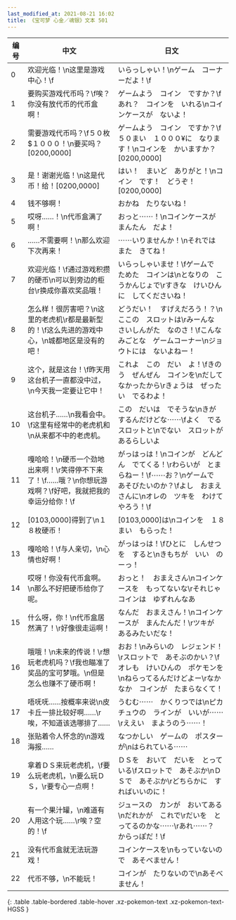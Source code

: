 ```yaml
---
last_modified_at: 2021-08-21 16:02
title: 《宝可梦 心金／魂银》文本 501
---
```

| 编号 | 中文 | 日文 |
| ---- | ---- | ---- |
| 0 | 欢迎光临！\n这里是游戏中心！\f | いらっしゃい！\nゲーム　コーナーだよ！\f |
| 1 | 要购买游戏代币吗？\f唉？你没有放代币的代币盒啊！ | ゲームよう　コイン　ですか？\fあれ？　コインを　いれる\nコインケースが　ないよ！ |
| 2 | 需要游戏代币吗？\f５０枚　$１０００！\n要买吗？[0200,0000] | ゲームよう　コイン　ですか？\f５０まい　１０００¥に　なります！\nコインを　かいますか？[0200,0000] |
| 3 | 是！谢谢光临！\n这是代币！给！[0200,0000] | はい！　まいど　ありがと！\nコイン　です！　どうぞ！[0200,0000] |
| 4 | 钱不够啊！ | おかね　たりないね！ |
| 5 | 哎呀……！\n代币盒满了啊！ | おっと⋯⋯！\nコインケースが　まんたん　だよ！ |
| 6 | ……不需要啊！\n那么欢迎下次再来！ | ⋯⋯いりませんか！\nそれでは　また　きてね！ |
| 7 | 欢迎光临！\f通过游戏积攒的硬币\n可以到旁边的柜台\r换成你喜欢奖品哦！ | いらっしゃいませ！\fゲームで　ためた　コインは\nとなりの　こうかんじょで\rすきな　けいひんに　してくださいね！ |
| 8 | 怎么样！很厉害吧？\n这里的老虎机\r都是最新型的！\f这么先进的游戏中心，\n城都地区是没有的吧！ | どうだい！　すげえだろう！？\nここの　スロットは\rみーんな　さいしんがた　なのさ！\fこんな　みごとな　ゲームコーナー\nジョウトには　ないよねー！ |
| 9 | 这个，就是这台！\f昨天用这台机子一直都没中过，\n今天我一定要让它中！ | これよ　この　だい　よ！\fきのう　ぜんぜん　コインを\nだして　なかったから\rきょうは　ぜったい　でるわよ！ |
| 10 | 这台机子……\n我看会中。\f这里有经常中的老虎机和\n从来都不中的老虎机。 | この　だいは　でそうな\nきが　するんだけどな⋯⋯\fよく　でる　スロットと\nでない　スロットが　あるらしいよ |
| 11 | 嘎哈哈！\n硬币一个劲地出来啊！\r笑得停不下来了！\f……哦？\n你想玩游戏啊？\f好吧，我就把我的幸运分给你！\f | がっはっは！\nコインが　どんどん　でてくる！\rわらいが　とまらねー！\f⋯⋯お？\nゲームで　あそびたいのか？\fよし　おまえさんに\nオレの　ツキを　わけてやろう！\f |
| 12 | [0103,0000]得到了\n１８枚硬币！ | [0103,0000]は\nコインを　１８まい　もらった！ |
| 13 | 嘎哈哈！\f与人亲切，\n心情也好啊！ | がっはっは！\fひとに　しんせつを　すると\nきもちが　いい　のーっ！ |
| 14 | 哎呀！你没有代币盒啊。\n那么不好把硬币给你了呢。 | おっと！　おまえさん\nコインケースを　もってないな\rそれじゃ　コインは　ゆずれんなあ |
| 15 | 什么呀，你！\n代币盒居然满了！\r好像很走运啊！ | なんだ　おまえさん！\nコインケースが　まんたんだ！\rツキが　あるみたいだな！ |
| 16 | 哦哦！\n未来的传说！\r想玩老虎机吗？\f我也瞄准了奖品的宝可梦哦。\n但是怎么也赚不了硬币啊！ | おお！\nみらいの　レジェンド！\rスロットで　あそぶのかい？\fオレも　けいひんの　ポケモンを\nねらってるんだけどよー\rなかなか　コインが　たまらなくて！ |
| 17 | 唔呒呒……按概率来说\n皮卡丘一排比较好啊……\r唉，不知道该选哪排了…… | うむむ⋯⋯　かくりつでは\nピカチュウの　ラインが　いいが⋯⋯\rええい　まようのう⋯⋯！ |
| 18 | 张贴着令人怀念的\n游戏海报…… | なつかしい　ゲームの　ポスターが\nはられている⋯⋯ |
| 19 | 拿着ＤＳ来玩老虎机，\f要么玩老虎机，\n要么玩ＤＳ，\r要专心一点啊！ | ＤＳを　おいて　だいを　とっている\fスロットで　あそぶか\nＤＳで　あそぶか\rどちらかに　すればいいのに！ |
| 20 | 有一个果汁罐，\n难道有人用这个玩……\r唉？空的！\f | ジュースの　カンが　おいてある\nだれかが　これで\rだいを　とってるのかな⋯⋯\rあれ⋯⋯？　からっぽだ！\f |
| 21 | 没有代币盒就无法玩游戏！ | コインケースを\nもっていないので　あそべません！ |
| 22 | 代币不够，\n不能玩！ | コインが　たりないので\nあそべません！ |
{: .table .table-bordered .table-hover .xz-pokemon-text .xz-pokemon-text-HGSS }